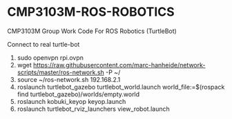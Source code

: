 # CMP3103M-ROS-ROBOTICS
CMP3103M Group Work Code For ROS Robotics (TurtleBot)


Connect to real turtle-bot


1) sudo openvpn rpi.ovpn
2) wget https://raw.githubusercontent.com/marc-hanheide/network-scripts/master/ros-network.sh -P ~/
3) source ~/ros-network.sh 192.168.2.1
4) roslaunch turtlebot_gazebo turtlebot_world.launch world_file:=$(rospack find turtlebot_gazebo)/worlds/empty.world
5) roslaunch kobuki_keyop keyop.launch
6) roslaunch turtlebot_rviz_launchers view_robot.launch

